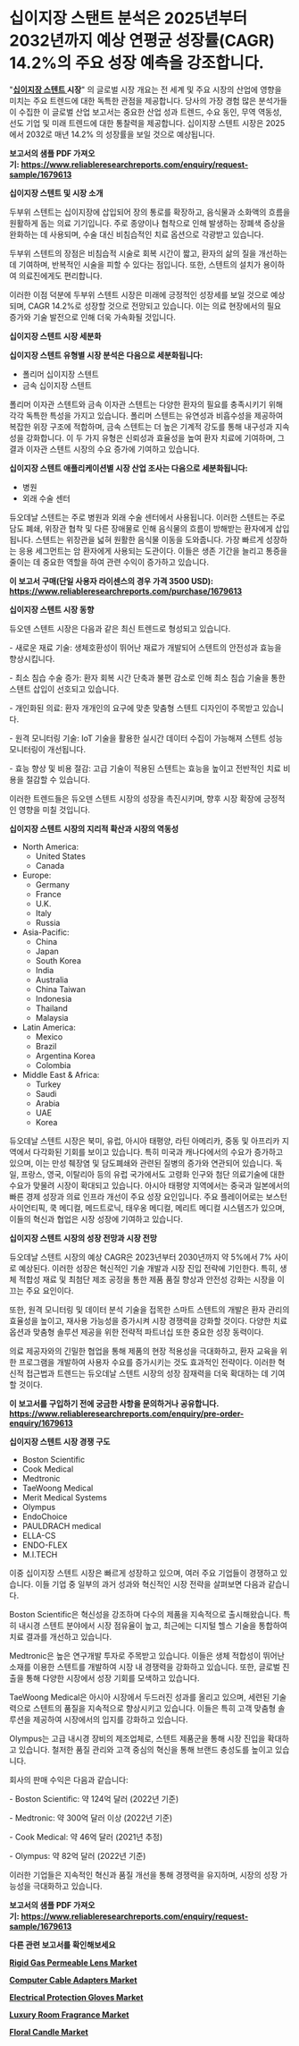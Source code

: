 <p><h1>십이지장 스탠트 분석은 2025년부터 2032년까지 예상 연평균 성장률(CAGR) 14.2%의 주요 성장 예측을 강조합니다.</h1></p><p>"<strong><a href="https://www.reliableresearchreports.com/duodenal-stent-r1679613?utm_campaign=105&utm_medium=7&utm_source=Github&utm_content=ia&utm_term=07022025&utm_id=duodenal-stent">십이지장 스텐트&nbsp;</a></strong><strong>시장</strong>" 의 글로벌 시장 개요는 전 세계 및 주요 시장의 산업에 영향을 미치는 주요 트렌드에 대한 독특한 관점을 제공합니다. 당사의 가장 경험 많은 분석가들이 수집한 이 글로벌 산업 보고서는 중요한 산업 성과 트렌드, 수요 동인, 무역 역동성, 선도 기업 및 미래 트렌드에 대한 통찰력을 제공합니다. 십이지장 스텐트 시장은 2025에서 2032로 매년 14.2% 의 성장률을 보일 것으로 예상됩니다.&nbsp;</p>
<p><strong>보고서의 샘플 PDF 가져오기:&nbsp;<a href="https://www.reliableresearchreports.com/enquiry/request-sample/1679613?utm_campaign=105&utm_medium=7&utm_source=Github&utm_content=ia&utm_term=07022025&utm_id=duodenal-stent">https://www.reliableresearchreports.com/enquiry/request-sample/1679613</a></strong></p>
<p><strong>십이지장 스텐트 및 시장 소개</strong></p>
<p><p>두부위 스텐트는 십이지장에 삽입되어 장의 통로를 확장하고, 음식물과 소화액의 흐름을 원활하게 돕는 의료 기기입니다. 주로 종양이나 협착으로 인해 발생하는 장폐색 증상을 완화하는 데 사용되며, 수술 대신 비침습적인 치료 옵션으로 각광받고 있습니다. </p><p>두부위 스텐트의 장점은 비침습적 시술로 회복 시간이 짧고, 환자의 삶의 질을 개선하는 데 기여하며, 반복적인 시술을 피할 수 있다는 점입니다. 또한, 스텐트의 설치가 용이하여 의료진에게도 편리합니다. </p><p>이러한 이점 덕분에 두부위 스텐트 시장은 미래에 긍정적인 성장세를 보일 것으로 예상되며, CAGR 14.2%로 성장할 것으로 전망되고 있습니다. 이는 의료 현장에서의 필요 증가와 기술 발전으로 인해 더욱 가속화될 것입니다.</p></p>
<p><strong>십이지장 스텐트 시장 세분화</strong></p>
<p><strong>십이지장 스텐트 유형별 시장 분석은 다음으로 세분화됩니다:</strong></p>
<p><ul><li>폴리머 십이지장 스텐트</li><li>금속 십이지장 스텐트</li></ul></p>
<p><p>폴리머 이자관 스텐트와 금속 이자관 스텐트는 다양한 환자의 필요를 충족시키기 위해 각각 독특한 특성을 가지고 있습니다. 폴리머 스텐트는 유연성과 비흡수성을 제공하여 복잡한 위장 구조에 적합하며, 금속 스텐트는 더 높은 기계적 강도를 통해 내구성과 지속성을 강화합니다. 이 두 가지 유형은 신뢰성과 효율성을 높여 환자 치료에 기여하며, 그 결과 이자관 스텐트 시장의 수요 증가에 기여하고 있습니다.</p></p>
<p><strong>십이지장 스텐트 애플리케이션별 시장 산업 조사는 다음으로 세분화됩니다:</strong></p>
<p><ul><li>병원</li><li>외래 수술 센터</li></ul></p>
<p><p>듀오데날 스텐트는 주로 병원과 외래 수술 센터에서 사용됩니다. 이러한 스텐트는 주로 담도 폐쇄, 위장관 협착 및 다른 장애물로 인해 음식물의 흐름이 방해받는 환자에게 삽입됩니다. 스텐트는 위장관을 넓혀 원활한 음식물 이동을 도와줍니다. 가장 빠르게 성장하는 응용 세그먼트는 암 환자에게 사용되는 도관이다. 이들은 생존 기간을 늘리고 통증을 줄이는 데 중요한 역할을 하여 관련 수익이 증가하고 있습니다.</p></p>
<p><strong>이 보고서 구매(단일 사용자 라이센스의 경우 가격 3500 USD): <a href="https://www.reliableresearchreports.com/purchase/1679613?utm_campaign=105&utm_medium=7&utm_source=Github&utm_content=ia&utm_term=07022025&utm_id=duodenal-stent">https://www.reliableresearchreports.com/purchase/1679613</a></strong></p>
<p><strong>십이지장 스텐트 시장 동향</strong></p>
<p><p>듀오덴 스텐트 시장은 다음과 같은 최신 트렌드로 형성되고 있습니다.</p><p>- 새로운 재료 기술: 생체호환성이 뛰어난 재료가 개발되어 스텐트의 안전성과 효능을 향상시킵니다.</p><p>- 최소 침습 수술 증가: 환자 회복 시간 단축과 불편 감소로 인해 최소 침습 기술을 통한 스텐트 삽입이 선호되고 있습니다.</p><p>- 개인화된 의료: 환자 개개인의 요구에 맞춘 맞춤형 스텐트 디자인이 주목받고 있습니다.</p><p>- 원격 모니터링 기술: IoT 기술을 활용한 실시간 데이터 수집이 가능해져 스텐트 성능 모니터링이 개선됩니다.</p><p>- 효능 향상 및 비용 절감: 고급 기술이 적용된 스텐트는 효능을 높이고 전반적인 치료 비용을 절감할 수 있습니다.</p><p>이러한 트렌드들은 듀오덴 스텐트 시장의 성장을 촉진시키며, 향후 시장 확장에 긍정적인 영향을 미칠 것입니다.</p></p>
<p><strong>십이지장 스텐트 시장의 지리적 확산과 시장의 역동성</strong></p>
<p><ul>
    <li>
        North America:
        <ul>
            <li>United States</li>
            <li>Canada</li>
        </ul>
    </li>
    <li>
        Europe:
        <ul>
            <li>Germany</li>
            <li>France</li>
            <li>U.K.</li>
            <li>Italy</li>
            <li>Russia</li>
        </ul>
    </li>
    <li>
        Asia-Pacific:
        <ul>
            <li>China</li>
            <li>Japan</li>
            <li>South Korea</li>
            <li>India</li>
            <li>Australia</li>
            <li>China Taiwan</li>
            <li>Indonesia</li>
            <li>Thailand</li>
            <li>Malaysia</li>
        </ul>
    </li>
    <li>
        Latin America:
        <ul>
            <li>Mexico</li>
            <li>Brazil</li>
            <li>Argentina Korea</li>
            <li>Colombia</li>
        </ul>
    </li>
    <li>
        Middle East & Africa:
        <ul>
            <li>Turkey</li>
            <li>Saudi</li>
            <li>Arabia</li>
            <li>UAE</li>
            <li>Korea</li>
        </ul>
    </li>
    </ul></p>
<p><p>듀오데날 스텐트 시장은 북미, 유럽, 아시아 태평양, 라틴 아메리카, 중동 및 아프리카 지역에서 다각화된 기회를 보이고 있습니다. 특히 미국과 캐나다에서의 수요가 증가하고 있으며, 이는 만성 췌장염 및 담도폐쇄와 관련된 질병의 증가와 연관되어 있습니다. 독일, 프랑스, 영국, 이탈리아 등의 유럽 국가에서도 고령화 인구와 첨단 의료기술에 대한 수요가 맞물려 시장이 확대되고 있습니다. 아시아 태평양 지역에서는 중국과 일본에서의 빠른 경제 성장과 의료 인프라 개선이 주요 성장 요인입니다. 주요 플레이어로는 보스턴 사이언티픽, 쿡 메디컬, 메드트로닉, 태우옹 메디컬, 메리트 메디컬 시스템즈가 있으며, 이들의 혁신과 협업은 시장 성장에 기여하고 있습니다.</p></p>
<p><strong>십이지장 스텐트 시장의 성장 전망과 시장 전망</strong></p>
<p><p>듀오데날 스텐트 시장의 예상 CAGR은 2023년부터 2030년까지 약 5%에서 7% 사이로 예상된다. 이러한 성장은 혁신적인 기술 개발과 시장 진입 전략에 기인한다. 특히, 생체 적합성 재료 및 최첨단 제조 공정을 통한 제품 품질 향상과 안전성 강화는 시장을 이끄는 주요 요인이다. </p><p>또한, 원격 모니터링 및 데이터 분석 기술을 접목한 스마트 스텐트의 개발은 환자 관리의 효율성을 높이고, 재사용 가능성을 증가시켜 시장 경쟁력을 강화할 것이다. 다양한 치료 옵션과 맞춤형 솔루션 제공을 위한 전략적 파트너십 또한 중요한 성장 동력이다. </p><p>의료 제공자와의 긴밀한 협업을 통해 제품의 현장 적용성을 극대화하고, 환자 교육을 위한 프로그램을 개발하여 사용자 수요를 증가시키는 것도 효과적인 전략이다. 이러한 혁신적 접근법과 트렌드는 듀오데날 스텐트 시장의 성장 잠재력을 더욱 확대하는 데 기여할 것이다.</p></p>
<p><strong>이 보고서를 구입하기 전에 궁금한 사항을 문의하거나 공유합니다. <a href="https://www.reliableresearchreports.com/enquiry/pre-order-enquiry/1679613?utm_campaign=105&utm_medium=7&utm_source=Github&utm_content=ia&utm_term=07022025&utm_id=duodenal-stent">https://www.reliableresearchreports.com/enquiry/pre-order-enquiry/1679613</a></strong></p>
<p><strong>십이지장 스텐트 시장 경쟁 구도</strong></p>
<p><ul><li>Boston Scientific</li><li>Cook Medical</li><li>Medtronic</li><li>TaeWoong Medical</li><li>Merit Medical Systems</li><li>Olympus</li><li>EndoChoice</li><li>PAULDRACH medical</li><li>ELLA-CS</li><li>ENDO-FLEX</li><li>M.I.TECH</li></ul></p>
<p><p>이중 십이지장 스텐트 시장은 빠르게 성장하고 있으며, 여러 주요 기업들이 경쟁하고 있습니다. 이들 기업 중 일부의 과거 성과와 혁신적인 시장 전략을 살펴보면 다음과 같습니다.</p><p>Boston Scientific은 혁신성을 강조하며 다수의 제품을 지속적으로 출시해왔습니다. 특히 내시경 스텐트 분야에서 시장 점유율이 높고, 최근에는 디지털 헬스 기술을 통합하여 치료 결과를 개선하고 있습니다.</p><p>Medtronic은 높은 연구개발 투자로 주목받고 있습니다. 이들은 생체 적합성이 뛰어난 소재를 이용한 스텐트를 개발하여 시장 내 경쟁력을 강화하고 있습니다. 또한, 글로벌 진출을 통해 다양한 시장에서 성장 기회를 모색하고 있습니다.</p><p>TaeWoong Medical은 아시아 시장에서 두드러진 성과를 올리고 있으며, 세련된 기술력으로 스텐트의 품질을 지속적으로 향상시키고 있습니다. 이들은 특히 고객 맞춤형 솔루션을 제공하여 시장에서의 입지를 강화하고 있습니다.</p><p>Olympus는 고급 내시경 장비의 제조업체로, 스텐트 제품군을 통해 시장 진입을 확대하고 있습니다. 철저한 품질 관리와 고객 중심의 혁신을 통해 브랜드 충성도를 높이고 있습니다.</p><p>회사의 판매 수익은 다음과 같습니다:</p><p>- Boston Scientific: 약 124억 달러 (2022년 기준)</p><p>- Medtronic: 약 300억 달러 이상 (2022년 기준)</p><p>- Cook Medical: 약 46억 달러 (2021년 추정)</p><p>- Olympus: 약 82억 달러 (2022년 기준)</p><p>이러한 기업들은 지속적인 혁신과 품질 개선을 통해 경쟁력을 유지하며, 시장의 성장 가능성을 극대화하고 있습니다.</p></p>
<p><strong>보고서의 샘플 PDF 가져오기:&nbsp;<a href="https://www.reliableresearchreports.com/enquiry/request-sample/1679613?utm_campaign=105&utm_medium=7&utm_source=Github&utm_content=ia&utm_term=07022025&utm_id=duodenal-stent">https://www.reliableresearchreports.com/enquiry/request-sample/1679613</a></strong></p>
<p><strong></strong></p>
<p><strong></strong></p>
<p><strong></strong></p>
<p><strong></strong></p>
<p><strong>다른 관련 보고서를 확인해보세요</strong></p>
<p><strong><p><a href="https://github.com/nabadeneme/Market-Research-Report-List-1/blob/main/rigid-gas-permeable-lens-market.md?utm_campaign=105&utm_medium=7&utm_source=Github&utm_content=ia&utm_term=07022025&utm_id=duodenal-stent">Rigid Gas Permeable Lens Market</a></p><p><a href="https://github.com/ovtkosle/Market-Research-Report-List-1/blob/main/computer-cable-adapters-market.md?utm_campaign=105&utm_medium=7&utm_source=Github&utm_content=ia&utm_term=07022025&utm_id=duodenal-stent">Computer Cable Adapters Market</a></p><p><a href="https://github.com/maclarensidney/Market-Research-Report-List-1/blob/main/electrical-protection-gloves-market.md?utm_campaign=105&utm_medium=7&utm_source=Github&utm_content=ia&utm_term=07022025&utm_id=duodenal-stent">Electrical Protection Gloves Market</a></p><p><a href="https://github.com/vitrilaoire/Market-Research-Report-List-1/blob/main/luxury-room-fragrance-market.md?utm_campaign=105&utm_medium=7&utm_source=Github&utm_content=ia&utm_term=07022025&utm_id=duodenal-stent">Luxury Room Fragrance Market</a></p><p><a href="https://github.com/ramraomeyie/Market-Research-Report-List-1/blob/main/floral-candle-market.md?utm_campaign=105&utm_medium=7&utm_source=Github&utm_content=ia&utm_term=07022025&utm_id=duodenal-stent">Floral Candle Market</a></p></strong></p>
<p></p>